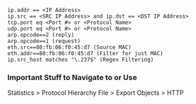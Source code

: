 ```Commands
ip.addr == <IP Address>
ip.src == <SRC IP Address> and ip.dst == <DST IP Address>
tcp.port eq <Port #> or <Protocol Name>
udp.port eq <Port #> or <Protocol Name>
arp.opcode==2 (reply)
arp.opcode==1 (request)
eth.src==80:fb:06:f0:45:d7 (Source MAC)
eth.addr==80:fb:06:f0:45:d7 (Filter for just MAC)
ip.src_host matches "\.237$" (Regex Filtering)
```

### Important Stuff to Navigate to or Use
Statistics > Protocol Hierarchy
File > Export Objects > HTTP
